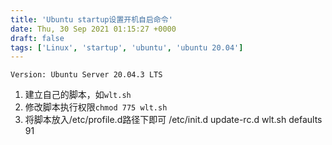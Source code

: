 ```yaml
---
title: 'Ubuntu startup设置开机自启命令'
date: Thu, 30 Sep 2021 01:15:27 +0000
draft: false
tags: ['Linux', 'startup', 'ubuntu', 'ubuntu 20.04']
---
```


`Version: Ubuntu Server 20.04.3 LTS`

1.  建立自己的脚本，如`wlt.sh`
2.  修改脚本执行权限`chmod 775 wlt.sh`
3.  将脚本放入/etc/profile.d路径下即可 /etc/init.d update-rc.d wlt.sh defaults 91